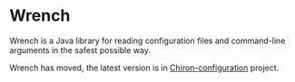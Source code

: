 Wrench
======

Wrench is a Java library for reading configuration files and command-line arguments in the safest possible way. 

Wrench has moved, the latest version is in [Chiron-configuration](https://github.com/OTCdLink/Chiron-framework/tree/master/modules/chiron/configuration) project.
